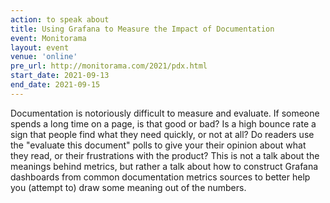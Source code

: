 ```yaml
---
action: to speak about
title: Using Grafana to Measure the Impact of Documentation
event: Monitorama
layout: event
venue: 'online'
pre_url: http://monitorama.com/2021/pdx.html
start_date: 2021-09-13
end_date: 2021-09-15
---
```


Documentation is notoriously difficult to measure and evaluate. If someone spends a long time on a page, is that good or bad? Is a high bounce rate a sign that people find what they need quickly, or not at all? Do readers use the "evaluate this document" polls to give your their opinion about what they read, or their frustrations with the product? This is not a talk about the meanings behind metrics, but rather a talk about how to construct Grafana dashboards from common documentation metrics sources to better help you (attempt to) draw some meaning out of the numbers.
